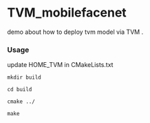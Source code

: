 # TVM_mobilefacenet

demo about how to deploy tvm model via TVM .

### Usage

update HOME_TVM in CMakeLists.txt

`mkdir build`

`cd build` 

`cmake ../`

`make`



